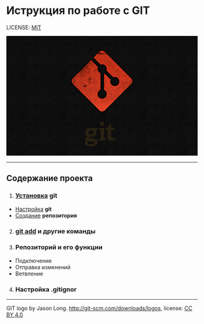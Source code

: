 # Иструкция по работе с GIT


LICENSE: [MIT](./license.md)


![](./7.jpeg)

---

## Содержание проекта
1. ### [Установка](./Установка.md) git

* [Настройка](./настройка.md) <strong>git</strong>
* [Создание](./Создание.md) <strong>репозитория</strong>

2. ### [git add](./add.md) и другие команды

3. ### <strong>Репозиторий</strong> и его функции
* Подключение
* Отправка изменений
* Ветвление
4. ### Настройка <b>.gitignor</b>




---

GIT logo by Jason Long. http://git-scm.com/downloads/logos, license: [CC BY 4.0](https://creativecommons.org/licenses/by/4.0/deed.en)